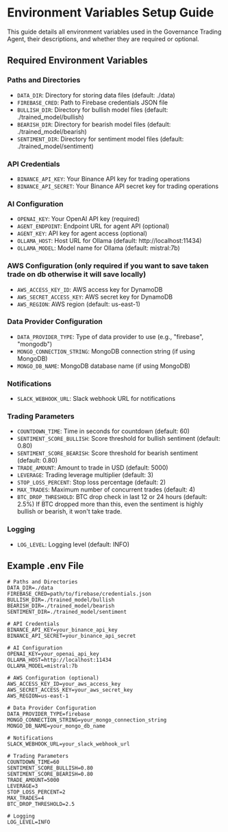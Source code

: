 # Environment Variables Setup Guide

This guide details all environment variables used in the Governance Trading Agent, their descriptions, and whether they are required or optional.

## Required Environment Variables

### Paths and Directories
- `DATA_DIR`: Directory for storing data files (default: ./data)
- `FIREBASE_CRED`: Path to Firebase credentials JSON file
- `BULLISH_DIR`: Directory for bullish model files (default: ./trained_model/bullish)
- `BEARISH_DIR`: Directory for bearish model files (default: ./trained_model/bearish) 
- `SENTIMENT_DIR`: Directory for sentiment model files (default: ./trained_model/sentiment)

### API Credentials
- `BINANCE_API_KEY`: Your Binance API key for trading operations
- `BINANCE_API_SECRET`: Your Binance API secret key for trading operations

### AI Configuration
- `OPENAI_KEY`: Your OpenAI API key (required)
- `AGENT_ENDPOINT`: Endpoint URL for agent API (optional)
- `AGENT_KEY`: API key for agent access (optional)
- `OLLAMA_HOST`: Host URL for Ollama (default: http://localhost:11434)
- `OLLAMA_MODEL`: Model name for Ollama (default: mistral:7b)

### AWS Configuration (only required if you want to save taken trade on db otherwise it will save locally)
- `AWS_ACCESS_KEY_ID`: AWS access key for DynamoDB 
- `AWS_SECRET_ACCESS_KEY`: AWS secret key for DynamoDB
- `AWS_REGION`: AWS region (default: us-east-1)

### Data Provider Configuration
- `DATA_PROVIDER_TYPE`: Type of data provider to use (e.g., "firebase", "mongodb")
- `MONGO_CONNECTION_STRING`: MongoDB connection string (if using MongoDB)
- `MONGO_DB_NAME`: MongoDB database name (if using MongoDB)

### Notifications
- `SLACK_WEBHOOK_URL`: Slack webhook URL for notifications

### Trading Parameters
- `COUNTDOWN_TIME`: Time in seconds for countdown (default: 60)
- `SENTIMENT_SCORE_BULLISH`: Score threshold for bullish sentiment (default: 0.80)
- `SENTIMENT_SCORE_BEARISH`: Score threshold for bearish sentiment (default: 0.80)
- `TRADE_AMOUNT`: Amount to trade in USD (default: 5000)
- `LEVERAGE`: Trading leverage multiplier (default: 3)
- `STOP_LOSS_PERCENT`: Stop loss percentage (default: 2)
- `MAX_TRADES`: Maximum number of concurrent trades (default: 4)
- `BTC_DROP_THRESHOLD`: BTC drop check in last 12 or 24 hours (default: 2.5%) 
If BTC dropped more than this, even the sentiment is highly bullish or bearish, it won't take trade.

### Logging
- `LOG_LEVEL`: Logging level (default: INFO)

## Example .env File

```env
# Paths and Directories
DATA_DIR=./data
FIREBASE_CRED=path/to/firebase/credentials.json
BULLISH_DIR=./trained_model/bullish
BEARISH_DIR=./trained_model/bearish
SENTIMENT_DIR=./trained_model/sentiment

# API Credentials
BINANCE_API_KEY=your_binance_api_key
BINANCE_API_SECRET=your_binance_api_secret

# AI Configuration
OPENAI_KEY=your_openai_api_key
OLLAMA_HOST=http://localhost:11434
OLLAMA_MODEL=mistral:7b

# AWS Configuration (optional)
AWS_ACCESS_KEY_ID=your_aws_access_key
AWS_SECRET_ACCESS_KEY=your_aws_secret_key
AWS_REGION=us-east-1

# Data Provider Configuration
DATA_PROVIDER_TYPE=firebase
MONGO_CONNECTION_STRING=your_mongo_connection_string
MONGO_DB_NAME=your_mongo_db_name

# Notifications
SLACK_WEBHOOK_URL=your_slack_webhook_url

# Trading Parameters
COUNTDOWN_TIME=60
SENTIMENT_SCORE_BULLISH=0.80
SENTIMENT_SCORE_BEARISH=0.80
TRADE_AMOUNT=5000
LEVERAGE=3
STOP_LOSS_PERCENT=2
MAX_TRADES=4
BTC_DROP_THRESHOLD=2.5

# Logging
LOG_LEVEL=INFO
```

